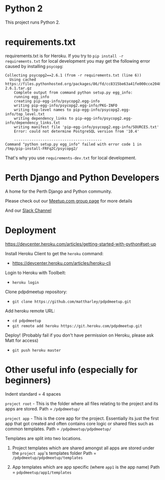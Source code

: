 Python 2
========

This project runs Python 2.

requirements.txt
================

requirements.txt is for Heroku. If you try to `pip install -r requirements.txt` for local development you may get the following error caused by installing `psycopg`:

    Collecting psycopg2==2.6.1 (from -r requirements.txt (line 6))
      Using cached https://files.pythonhosted.org/packages/86/fd/cc8315be63a41fe000cce20482a917e874cdc1151e62cb0141f5e55f711e/psycopg2-2.6.1.tar.gz
        Complete output from command python setup.py egg_info:
        running egg_info
        creating pip-egg-info/psycopg2.egg-info
        writing pip-egg-info/psycopg2.egg-info/PKG-INFO
        writing top-level names to pip-egg-info/psycopg2.egg-info/top_level.txt
        writing dependency_links to pip-egg-info/psycopg2.egg-info/dependency_links.txt
        writing manifest file 'pip-egg-info/psycopg2.egg-info/SOURCES.txt'
        Error: could not determine PostgreSQL version from '10.4'

        ----------------------------------------
    Command "python setup.py egg_info" failed with error code 1 in /tmp/pip-install-FRFq2C/psycopg2/

That's why you use `requirements-dev.txt` for local development.


Perth Django and Python Developers
==================================

A home for the Perth Django and Python community. 

Please check out our [Meetup.com group page](http://www.meetup.com/Perth-Django-Users-Group/) for more details

And our [Slack Channel](https://pdpdmeetup-slack.herokuapp.com/)

Deployment
==========

https://devcenter.heroku.com/articles/getting-started-with-python#set-up

Install Heroku Client to get the `heroku` command:

- https://devcenter.heroku.com/articles/heroku-cli

Login to Heroku with Toolbelt:

- `heroku login`

Clone pdpdmeetup repository:

- `git clone https://github.com/mattharley/pdpdmeetup.git`

Add heroku remote URL:

- `cd pdpdmeetup`
- `git remote add heroku https://git.heroku.com/pdpdmeetup.git`

Deploy! (Probably fail if you don't have permission on Heroku, please ask Matt for access)

- `git push heroku master`


Other useful info (especially for beginners)
============================================

Indent standard = 4 spaces

`project root` - This is the folder where all files relating to the project and its apps are stored.
Path = `/pdpdmeetup/`

`project app` - This is the core app for the project. Essentially its just the first app that got created and often contains core logic or shared files such as common templates.
Path = `/pdpdmeetup/pdpdmeetup/`

Templates are split into two locations.

1. Project templates which are shared amongst all apps are stored under the `project app`'s templates folder
Path = `/pdpdmeetup/pdpdmeetup/templates`

2. App templates which are app specific (where `app1` is the app name)
Path = `pdpdmeetup/app1/templates`

